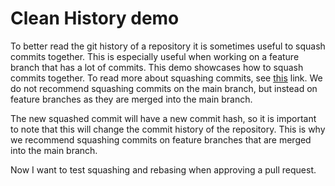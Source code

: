 # Clean History demo

To better read the git history of a repository it is sometimes useful to squash commits together. This is especially useful when working on a feature branch that has a lot of commits. This demo showcases how to squash commits together. To read more about squashing commits, see [this](https://git-scm.com/book/en/v2/Git-Tools-Rewriting-History) link. We do not recommend squashing commits on the main branch, but instead on feature branches as they are merged into the main branch.

The new squashed commit will have a new commit hash, so it is important to note that this will change the commit history of the repository. This is why we recommend squashing commits on feature branches that are merged into the main branch.

Now I want to test squashing and rebasing when approving a pull request.
